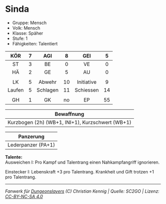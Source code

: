 # Sinda  
- Gruppe: Mensch  
- Volk: Mensch  
- Klasse: Späher  
- Stufe: 1  
- Fähigkeiten: Talentiert  


| KÖR | 7 | AGI | 8 | GEI | 5 |
| :-: | :-: | :-: | :-: | :-: | :-: |
| ST | 3 | BE | 0 | VE | 0 |
| HÄ | 2 | GE | 5 | AU | 0 |
|  |
| LK | 5 | Abwehr | 10 | Initiative | 9 |
| Laufen | 5 | Schlagen | 11 | Schiessen | 14 |
|  |
| GH | 1 | GK | no | EP | 55 |

| Bewaffnung |
| --- |
| Kurzbogen (2h) (WB+1, INI+1), Kurzschwert (WB+1) |


| Panzerung |
| --- |
| Lederpanzer (PA+1) |


**Talente:**  
Ausweichen I: Pro Kampf und Talentrang einen Nahkampfangriff ignorieren.

Einstecker I: Lebenskraft +3 pro Talentrang. Krankheit und Gift trotzen +1 pro Talentrang.





___
*Fanwerk für [Dungeonslayers](https://www.dungeonslayers.net/) (C) Christian Kennig | Quelle: SC2GO | Lizenz: [CC-BY-NC-SA 4.0](https://creativecommons.org/licenses/by-nc-sa/4.0/deed.de)*